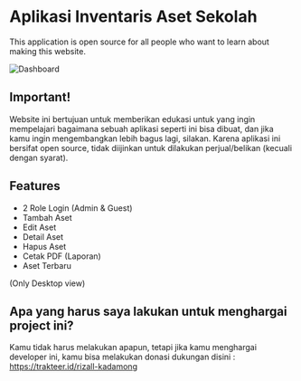 # Aplikasi Inventaris Aset Sekolah #
This application is open source for all people who want to learn about making this website.

![Dashboard](https://github.com/rizallk/web-inventori/blob/main/dashboard.png?raw=true)

## Important!
Website ini bertujuan untuk memberikan edukasi untuk yang ingin mempelajari bagaimana sebuah aplikasi seperti ini bisa dibuat, dan jika kamu ingin mengembangkan lebih bagus lagi, silakan. Karena aplikasi ini bersifat open source, tidak diijinkan untuk dilakukan perjual/belikan (kecuali dengan syarat).

## Features
- 2 Role Login (Admin & Guest)
- Tambah Aset
- Edit Aset
- Detail Aset
- Hapus Aset
- Cetak PDF (Laporan)
- Aset Terbaru

(Only Desktop view)

## Apa yang harus saya lakukan untuk menghargai project ini?
Kamu tidak harus melakukan apapun, tetapi jika kamu menghargai developer ini, kamu bisa melakukan donasi dukungan disini : https://trakteer.id/rizall-kadamong

